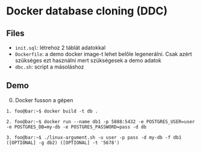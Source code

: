 # Docker database cloning (DDC)

## Files
- `init.sql`: létrehoz 2 táblát adatokkal
- `Dockerfile`: a demo docker image-t lehet belőle legenerálni. Csak azért szükséges ezt használni mert szükségesek a demo adatok
- `dbc.sh`: script a másoláshoz

## Demo
0. Docker fusson a gépen
```shell
1. foo@bar:~$ docker build -t db .
```

```shell
2. foo@bar:~$ docker run --name db1 -p 5888:5432 -e POSTGRES_USER=user -e POSTGRES_DB=my-db -e POSTGRES_PASSWORD=pass -d db
```

```shell
3. foo@bar:~$ ./linux-argument.sh -u user -p pass -d my-db -f db1 ([OPTIONAL] -g db2) ([OPTIONAL] -t '5678')
```